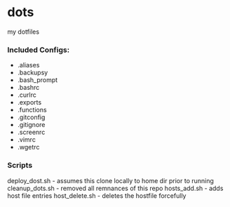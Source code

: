 # dots
my dotfiles

### Included Configs:
 - .aliases
 - .backupsy
 - .bash_prompt
 - .bashrc
 - .curlrc
 - .exports
 - .functions
 - .gitconfig
 - .gitignore
 - .screenrc
 - .vimrc
 - .wgetrc

### Scripts
deploy_dost.sh - assumes this clone locally to home dir prior to running
cleanup_dots.sh - removed all remnances of this repo
hosts_add.sh - adds host file entries
host_delete.sh - deletes the hostfile forcefully

